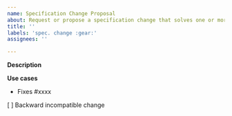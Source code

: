 ```yaml
---
name: Specification Change Proposal
about: Request or propose a specification change that solves one or more use cases.
title: ''
labels: 'spec. change :gear:'
assignees: ''

---
```


**Description**

<!-- Describe the proposed specification change here -->


**Use cases**

<!-- Link at least one use case issue ID which would be solved by this specification change -->

* Fixes #xxxx

<!-- Indicate whether this is a backward incompatible change or not -->

[ ] Backward incompatible change
